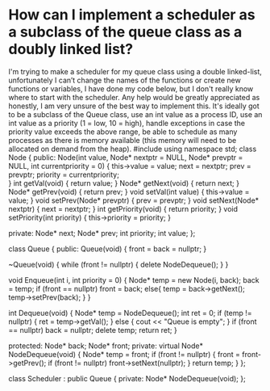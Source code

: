 
# How can I implement a scheduler as a subclass of the queue class as a doubly linked list?

I'm trying to make a scheduler for my queue class using a double linked-list, unfortunately I can’t change the names of the functions or create new functions or variables, I have done my code below, but I don't really know where to start with the scheduler. Any help would be greatly appreciated as honestly, I am very unsure of the best way to implement this. It's ideally got to be a subclass of the Queue class, use an int value as a process ID, use an int value as a priority (1 = low, 10 = high), handle exceptions in case the priority value exceeds the above range, be able to schedule as many processes as there is memory available (this memory will need to be allocated on demand from the heap).
#include <iostream>
using namespace std;
class Node
{
public:
Node(int value, Node* nextptr = NULL, Node* prevptr = NULL, int currentpriority = 0)
{
    this->value = value;
    next = nextptr;
    prev = prevptr;
    priority = currentpriority;                 
}
int getVal(void) {
    return value;
}
Node* getNext(void) {
    return next;
}
Node* getPrev(void) {
    return prev;
}
void setVal(int value) {
    this->value = value;
}
void setPrev(Node* prevptr) {
    prev = prevptr;
}
void setNext(Node* nextptr) {
    next = nextptr;
}
int getPriority(void) {
    return priority;
}
void setPriority(int priority) {
    this->priority = priority;
}

private:
Node* next;
Node* prev;
int priority;
int value;
};


class Queue
{
public:
 Queue(void) {
     front = back = nullptr;
 }
 
~Queue(void) {
    while (front != nullptr) {
        delete NodeDequeue();
    }
}

void Enqueue(int i, int priority = 0) {
    Node* temp = new Node(i, back);
    back = temp;
    if (front == nullptr) front = back;
    else{
        temp = back->getNext();
        temp->setPrev(back);
    }
}

int Dequeue(void) {
    Node* temp = NodeDequeue();
    int ret = 0;
    if (temp != nullptr) {
        ret = temp->getVal();
    }
    else
    {
        cout << "Queue is empty";
    }
    if (front == nullptr) back = nullptr;
    delete temp;
    return ret;
}

protected:
Node* back;
Node* front;
private:
virtual Node* NodeDequeue(void) {
    Node* temp = front;
    if (front != nullptr) {
        front = front->getPrev();
        if (front != nullptr) front->setNext(nullptr);
    }
    return temp;
}
    };

 class Scheduler : public Queue {
 private:
 Node* NodeDequeue(void);
 };


        